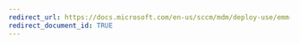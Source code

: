 ```yaml
---
redirect_url: https://docs.microsoft.com/en-us/sccm/mdm/deploy-use/emm-create-pfx-certificate-profiles
redirect_document_id: TRUE
---
```

